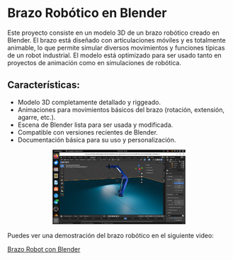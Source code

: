 # Brazo Robótico en Blender

Este proyecto consiste en un modelo 3D de un brazo robótico creado en Blender. El brazo está diseñado con articulaciones móviles y es totalmente animable, lo que permite simular diversos movimientos y funciones típicas de un robot industrial. El modelo está optimizado para ser usado tanto en proyectos de animación como en simulaciones de robótica.

## Características:
- Modelo 3D completamente detallado y riggeado.
- Animaciones para movimientos básicos del brazo (rotación, extensión, agarre, etc.).
- Escena de Blender lista para ser usada y modificada.
- Compatible con versiones recientes de Blender.
- Documentación básica para su uso y personalización.

<div style="text-align: center;">
  <img src="Images/Captura_blender_brazoRobot.png" width="300" />
</div>

Puedes ver una demostración del brazo robótico en el siguiente video:

[Brazo Robot con Blender](https://www.youtube.com/watch?v=qQDVk76BhPg)
